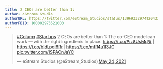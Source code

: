 ```yaml
---
title: 2 CEOs are better than 1:
author: eStream Studio 
authorURL: https://twitter.com/eStream_Studios/status/1396933297482043393
authorFBID: 100002976521003
---
```


<blockquote class="twitter-tweet"><p lang="en" dir="ltr"><a href="https://twitter.com/hashtag/Column?src=hash&amp;ref_src=twsrc%5Etfw">#Column</a> <a href="https://twitter.com/hashtag/Startups?src=hash&amp;ref_src=twsrc%5Etfw">#Startups</a> 2 CEOs are better than 1: The co-CEO model can work — with the right ingredients in place. <a href="https://t.co/Prz8UsMqRt">https://t.co/Prz8UsMqRt</a> | <a href="https://t.co/bIdLpql6Rr">https://t.co/bIdLpql6Rr</a> | <a href="https://t.co/mfR4u1I3JG">https://t.co/mfR4u1I3JG</a> <a href="https://t.co/1SPACnJaYC">pic.twitter.com/1SPACnJaYC</a></p>&mdash; eStream Studios (@eStream_Studios) <a href="https://twitter.com/eStream_Studios/status/1396933297482043393?ref_src=twsrc%5Etfw">May 24, 2021</a></blockquote> <script async src="https://platform.twitter.com/widgets.js" charset="utf-8"></script>
